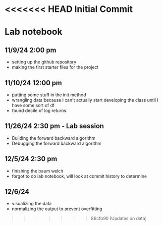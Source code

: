 <<<<<<< HEAD
Initial Commit
=======
# Lab notebook
## 11/9/24 2:00 pm
- setting up the github repository
- making the first starter files for the project
## 11/10/24 12:00 pm
- putting some stuff in the init method
- wrangling data because I can't actually start developing the class until I have some sort of df
- found decile of log returns
## 11/26/24 2:30 pm - Lab session
- Building the forward backward algorithm
- Debugging the forward backward algorithm
## 12/5/24 2:30 pm 
- finishing the baum welch
- forgot to do lab notebook, will look at commit history to determine
## 12/6/24
- visualizing the data
- normalizing the output to prevent overfitting
>>>>>>> 86cfb90 (Updates on data)
